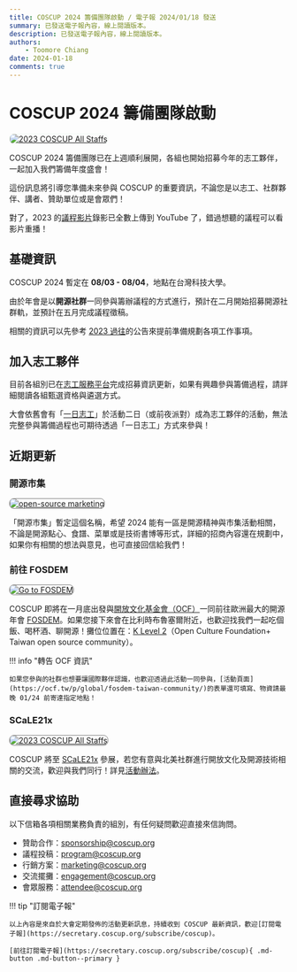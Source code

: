 ```yaml
---
title: COSCUP 2024 籌備團隊啟動 / 電子報 2024/01/18 發送
summary: 已發送電子報內容，線上閱讀版本。
description: 已發送電子報內容，線上閱讀版本。
authors:
    - Toomore Chiang
date: 2024-01-18
comments: true
---
```


# COSCUP 2024 籌備團隊啟動

<a href="https://volunteer.coscup.org/"><img src="https://volunteer.coscup.org/s3/img/2023_skiseiju_924033_1600.jpg"
alt="2023 COSCUP All Staffs" title="2023 COSCUP All Staffs"
style="border-radius: 8px;border:1px solid hsl(142, 52%, 96%);"></a>

COSCUP 2024 籌備團隊已在上週順利展開，各組也開始招募今年的志工夥伴，一起加入我們籌備年度盛會！

這份訊息將引導您準備未來參與 COSCUP 的重要資訊，不論您是以志工、社群夥伴、講者、贊助單位或是會眾們！

對了，2023 的[議程影片](https://www.youtube.com/@coscup)錄影已全數上傳到 YouTube 了，錯過想聽的議程可以看影片重播！

## 基礎資訊

COSCUP 2024 暫定在 **08/03 - 08/04**，地點在台灣科技大學。

由於年會是以**開源社群**一同參與籌辦議程的方式進行，預計在二月開始招募開源社群軌，並預計在五月完成議程徵稿。

相關的資訊可以先參考 [2023 過往](https://blog.coscup.org/search?q=2023)的公告來提前準備規劃各項工作事項。

## 加入志工夥伴

目前各組別已在[志工服務平台](https://volunteer.coscup.org/)完成招募資訊更新，如果有興趣參與籌備過程，請詳細閱讀各組甄選資格與遴選方式。

大會依舊會有「[一日志工](https://volunteer.coscup.org/tasks/2023)」於活動二日（或前夜派對）成為志工夥伴的活動，無法完整參與籌備過程也可期待透過「一日志工」方式來參與！

## 近期更新

### 開源市集

<a href="https://volunteer.coscup.org/s3/img/2024_0118_book.png"><img src="https://volunteer.coscup.org/s3/img/2024_0118_book.png"
alt="open-source marketing" title="open-source marketing"
style="border-radius: 8px;border:1px solid hsl(0, 0%, 50%);"></a>

「開源市集」暫定這個名稱，希望 2024 能有一區是開源精神與市集活動相關，不論是開源點心、食譜、菜單或是技術書博等形式，詳細的招商內容還在規劃中，如果你有相關的想法與意見，也可直接回信給我們！

### 前往 FOSDEM

<a href="https://volunteer.coscup.org/s3/img/2024_0118_fosdem.png"><img src="https://volunteer.coscup.org/s3/img/2024_0118_fosdem.png"
alt="Go to FOSDEM" title="Go to FOSDEM"
style="border-radius: 8px;border:1px solid hsl(0, 0%, 50%);"></a>

COSCUP 即將在一月底出發與[開放文化基金會（OCF）](https://ocf.tw/)一同前往歐洲最大的開源年會 [FOSDEM](https://fosdem.org/2024/)。如果您接下來會在比利時布魯塞爾附近，也歡迎找我們一起吃個飯、喝杯酒、聊開源！攤位位置在：[K Level 2](https://fosdem.org/2024/stands/)（Open Culture Foundation+ Taiwan open source community）。

!!! info "轉告 OCF 資訊"

    如果您參與的社群也想要讓國際夥伴認識，也歡迎透過此活動一同參與，[活動頁面](https://ocf.tw/p/global/fosdem-taiwan-community/)的表單還可填寫、物資請最晚 01/24 前寄達指定地點！

### SCaLE21x

<a href="https://volunteer.coscup.org/s3/img/2024_0118_scale.png"><img src="https://volunteer.coscup.org/s3/img/2024_0118_scale.png"
alt="2023 COSCUP All Staffs" title="2023 COSCUP All Staffs"
style="border-radius: 8px;border:1px solid hsl(0, 0%, 50%);"></a>

COSCUP 將至 [SCaLE21x](https://www.socallinuxexpo.org/scale/21x) 參展，若您有意與北美社群進行開放文化及開源技術相關的交流，歡迎與我們同行！詳見[活動辦法](https://hackmd.io/jeDQp1fMR2mMsYHklvzoRw)。

## 直接尋求協助

以下信箱各項相關業務負責的組別，有任何疑問歡迎直接來信詢問。

- 贊助合作：[sponsorship@coscup.org](mailto:sponsorship@coscup.org)
- 議程投稿：[program@coscup.org](mailto:program@coscup.org)
- 行銷方案：[marketing@coscup.org](mailto:marketing@coscup.org)
- 交流擺攤：[engagement@coscup.org](mailto:engagement@coscup.org)
- 會眾服務：[attendee@coscup.org](mailto:attendee@coscup.org)

!!! tip "訂閱電子報"

    以上內容是來自於大會定期發佈的活動更新訊息，持續收到 COSCUP 最新資訊，歡迎[訂閱電子報](https://secretary.coscup.org/subscribe/coscup)。

    [前往訂閱電子報](https://secretary.coscup.org/subscribe/coscup){ .md-button .md-button--primary }
